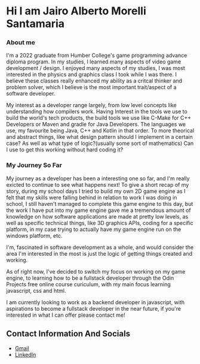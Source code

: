 # Hi I am Jairo Alberto Morelli Santamaria 

### About me 

I'm a 2022 graduate from Humber College's game programming advance diploma program. In my studies, I learned many aspects of video game development / design. I enjoyed 
many aspects of my studies, I was most interested in the physics and graphics class I took while I was there. I believe these classes 
really enhanced my ability as a critcal thinker and problem solver, which I believe is the most important trait/aspect of a software developer. 

My interest as a developer range largely, from low level concepts like understanding how compilers work. Having Interest in the tools we use to build the world's 
tech products, the build tools we use like C-Make for C++ Developers or Maven and gradle for Java Developers. The languages we use, my favourite being Java, C++ and Kotlin in that order. To more theorical and abstract things, like what design pattern should I implement in a certain case? As well as what type of logic?(usually some sort of mathematics) Can I use to get this working without hard coding it? 


### My Journey So Far

My journey as a developer has been a interesting one so far, and I'm really exicted to continue to see what happens next! 
To give a short recap of my story, during my school days I tried to build my own 2D game engine as I felt that my skills were falling behind in 
relation to work I was doing in school, I still haven't managed to complete this game engine to this day, but the work I have put into my game engine gave me 
a tremendous amount of knowledge on how software applications are made at pretty low levels, as well as specific technical things, like 3D graphics APIs,
coding for a specific platform, in my case trying to actually have my game engine run on the windows platform, etc. 

I'm, fascinated in software development as a whole, and would consider the area I'm interested in the most is just the logic of getting things created and working.

As of right now, I've decided to switch my focus on working on my game engine, to learning how to be a fullstack developer through the Odin Projects free online course curiculum, 
with my main focus learning javascript, css and html. 

I am currently looking to work as a backend developer in javascript, with aspirations to become a fullstack developer in the near future, if you're interested in what I can offer please contact me!

## Contact Information And Socials 
- [Gmail](mailto:jairoalbertomorelli@gmail.com)
- [LinkedIn](https://www.linkedin.com/in/jairo-alberto-morelli-santamaria-b1018514b)





